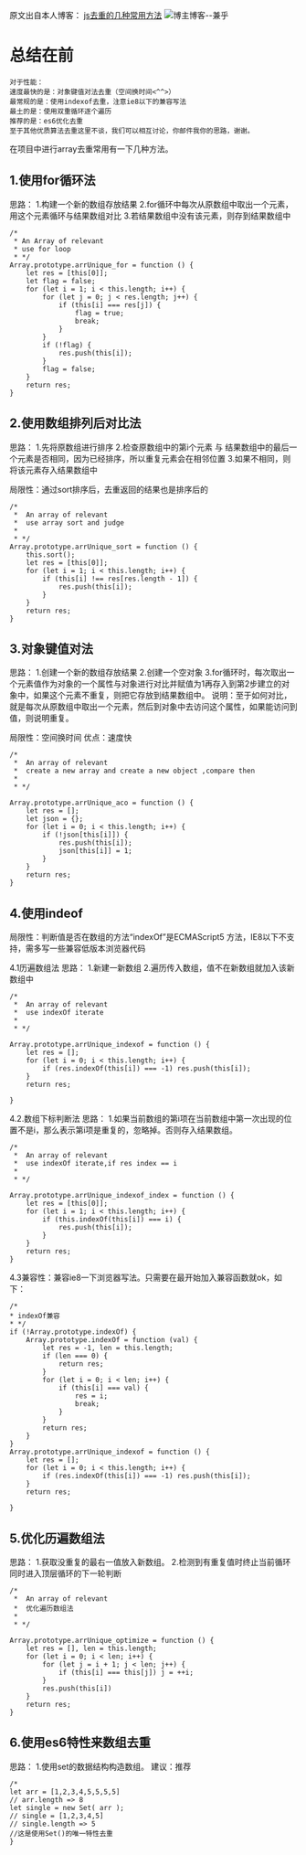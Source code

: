 
原文出自本人博客：
[js去重的几种常用方法](http://www.twicetech.top/js-any-way-for-array-unique/ )
![博主博客--兼乎](http://upload-images.jianshu.io/upload_images/2767489-8bc580db406e6728.jpg?imageMogr2/auto-orient/strip%7CimageView2/2/w/1240 "兼乎")


# 总结在前
	对于性能：
	速度最快的是：对象键值对法去重（空间换时间<^^>）
	最常规的是：使用indexof去重，注意ie8以下的兼容写法
	最土的是：使用双重循环逐个遍历
	推荐的是：es6优化去重
	至于其他优质算法去重这里不谈，我们可以相互讨论，你邮件我你的思路，谢谢。
	
在项目中进行array去重常用有一下几种方法。

## 1.使用for循环法
思路：
1.构建一个新的数组存放结果
2.for循环中每次从原数组中取出一个元素，用这个元素循环与结果数组对比
3.若结果数组中没有该元素，则存到结果数组中

	/*
	 * An Array of relevant
	 * use for loop
	 * */
	Array.prototype.arrUnique_for = function () {
	    let res = [this[0]];
	    let flag = false;
	    for (let i = 1; i < this.length; i++) {
	        for (let j = 0; j < res.length; j++) {
	            if (this[i] === res[j]) {
	                flag = true;
	                break;
	            }
	        }
	        if (!flag) {
	            res.push(this[i]);
	        }
	        flag = false;
	    }
	    return res;
	}

## 2.使用数组排列后对比法
思路：
1.先将原数组进行排序
2.检查原数组中的第i个元素 与 结果数组中的最后一个元素是否相同，因为已经排序，所以重复元素会在相邻位置
3.如果不相同，则将该元素存入结果数组中

局限性：通过sort排序后，去重返回的结果也是排序后的

	/*
	 *  An array of relevant
	 *  use array sort and judge
	 *
	 * */
	Array.prototype.arrUnique_sort = function () {
	    this.sort();
	    let res = [this[0]];
	    for (let i = 1; i < this.length; i++) {
	        if (this[i] !== res[res.length - 1]) {
	            res.push(this[i]);
	        }
	    }
	    return res;
	}


## 3.对象键值对法
思路：
1.创建一个新的数组存放结果
2.创建一个空对象
3.for循环时，每次取出一个元素值作为对象的一个属性与对象进行对比并赋值为1再存入到第2步建立的对象中，如果这个元素不重复，则把它存放到结果数组中。
说明：至于如何对比，就是每次从原数组中取出一个元素，然后到对象中去访问这个属性，如果能访问到值，则说明重复。

局限性：空间换时间
优点：速度快

	/*
	 *  An array of relevant
	 *  create a new array and create a new object ,compare then
	 *
	 * */
	
	Array.prototype.arrUnique_aco = function () {
	    let res = [];
	    let json = {};
	    for (let i = 0; i < this.length; i++) {
	        if (!json[this[i]]) {
	            res.push(this[i]);
	            json[this[i]] = 1;
	        }
	    }
	    return res;
	}

## 4.使用indeof

局限性：判断值是否在数组的方法“indexOf”是ECMAScript5 方法，IE8以下不支持，需多写一些兼容低版本浏览器代码

4.1历遍数组法
思路：
1.新建一新数组
2.遍历传入数组，值不在新数组就加入该新数组中

	/*
	 *  An array of relevant
	 *  use indexOf iterate
	 *
	 * */
	
	Array.prototype.arrUnique_indexof = function () {
	    let res = [];
	    for (let i = 0; i < this.length; i++) {
	        if (res.indexOf(this[i]) === -1) res.push(this[i]);
	    }
	    return res;
	
	}

4.2.数组下标判断法
思路：
1.如果当前数组的第i项在当前数组中第一次出现的位置不是i，那么表示第i项是重复的，忽略掉。否则存入结果数组。

	/*
	 *  An array of relevant
	 *  use indexOf iterate,if res index == i
	 *
	 * */
	
	Array.prototype.arrUnique_indexof_index = function () {
	    let res = [this[0]];
	    for (let i = 1; i < this.length; i++) {
	        if (this.indexOf(this[i]) === i) {
	            res.push(this[i]);
	        }
	    }
	    return res;
	}

4.3兼容性：兼容ie8一下浏览器写法。只需要在最开始加入兼容函数就ok，如下：

	/*
	* indexOf兼容
	* */
	if (!Array.prototype.indexOf) {
	    Array.prototype.indexOf = function (val) {
	        let res = -1, len = this.length;
	        if (len === 0) {
	            return res;
	        }
	        for (let i = 0; i < len; i++) {
	            if (this[i] === val) {
	                res = i;
	                break;
	            }
	        }
	        return res;
	    }
	}
	Array.prototype.arrUnique_indexof = function () {
	    let res = [];
	    for (let i = 0; i < this.length; i++) {
	        if (res.indexOf(this[i]) === -1) res.push(this[i]);
	    }
	    return res;
	
	}

## 5.优化历遍数组法
思路：
1.获取没重复的最右一值放入新数组。
2.检测到有重复值时终止当前循环同时进入顶层循环的下一轮判断

	/*
	 *  An array of relevant
	 *  优化遍历数组法
	 *
	 * */
	
	Array.prototype.arrUnique_optimize = function () {
	    let res = [], len = this.length;
	    for (let i = 0; i < len; i++) {
	        for (let j = i + 1; j < len; j++) {
	            if (this[i] === this[j]) j = ++i;
	        }
	        res.push(this[i])
	    }
	    return res;
	}

## 6.使用es6特性来数组去重
 思路：
1.使用set的数据结构构造数组。
建议：推荐

	/*
	let arr = [1,2,3,4,5,5,5,5]
	// arr.length => 8
	let single = new Set( arr );
	// single = [1,2,3,4,5]
	// single.length => 5
	//这是使用Set()的唯一特性去重
	}
